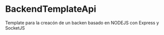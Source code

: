 # BackendTemplateApi

Template para la creacón de un backen basado en NODEJS con Express y SocketJS
